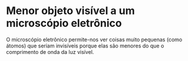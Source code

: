 # Menor objeto visível a um microscópio eletrônico

O microscópio eletrônico permite-nos ver coisas muito pequenas (como átomos) que
seriam invisíveis porque elas são menores do que o comprimento de onda da luz
visível.
